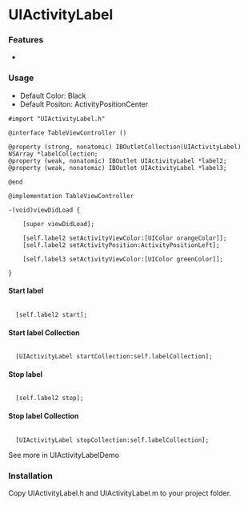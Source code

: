 # UIActivityLabel

### Features

* 

### Usage

* Default Color: Black
* Default Positon: ActivityPositionCenter

```obj-c
#import "UIActivityLabel.h"

@interface TableViewController ()

@property (strong, nonatomic) IBOutletCollection(UIActivityLabel) NSArray *labelCollection;
@property (weak, nonatomic) IBOutlet UIActivityLabel *label2;
@property (weak, nonatomic) IBOutlet UIActivityLabel *label3;

@end

@implementation TableViewController

-(void)viewDidLoad {
    
    [super viewDidLoad];
    
    [self.label2 setActivityViewColor:[UIColor orangeColor]];
    [self.label2 setActivityPosition:ActivityPositionLeft];
    
    [self.label3 setActivityViewColor:[UIColor greenColor]];

}
```

#### Start label
```obj-c

  [self.label2 start];

```

#### Start label Collection
```obj-c

  [UIActivityLabel startCollection:self.labelCollection];

```

#### Stop label
```obj-c

  [self.label2 stop];

```

#### Stop label Collection
```obj-c

  [UIActivityLabel stopCollection:self.labelCollection];

```

See more in UIActivityLabelDemo

### Installation

Copy UIActivityLabel.h and UIActivityLabel.m to your project folder.
